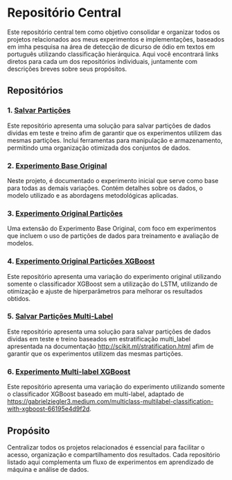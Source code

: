 # Repositório Central

Este repositório central tem como objetivo consolidar e organizar todos os projetos relacionados aos meus experimentos e implementações, baseados em imha pesquisa na área de detecção de dicurso de ódio em textos em português utilizando classificação hierárquica. Aqui você encontrará links diretos para cada um dos repositórios individuais, juntamente com descrições breves sobre seus propósitos.

## Repositórios

### 1. [Salvar Partições](https://github.com/Carlosbera7/SalvarParticoes)
Este repositório apresenta uma solução para salvar partições de dados dividas em teste e treino afim de garantir que os experimentos utilizem das mesmas partições. Inclui ferramentas para manipulação e armazenamento, permitindo uma organização otimizada dos conjuntos de dados.

### 2. [Experimento Base Original](https://github.com/Carlosbera7/ExperimentoBaseOriginal)
Neste projeto, é documentado o experimento inicial que serve como base para todas as demais variações. Contém detalhes sobre os dados, o modelo utilizado e as abordagens metodológicas aplicadas.

### 3. [Experimento Original Partições](https://github.com/Carlosbera7/ExperimentoOriginalParticoes)
Uma extensão do Experimento Base Original, com foco em experimentos que incluem o uso de partições de dados para treinamento e avaliação de modelos. 

### 4. [Experimento Original Partições XGBoost](https://github.com/Carlosbera7/ExperimentoOriginalParticoesXgboost/tree/main)
Este repositório apresenta uma variação do experimento original utilizando somente o classificador XGBoost sem a utilização do LSTM, utilizando de otimização e ajuste de hiperparâmetros para melhorar os resultados obtidos.

### 5. [Salvar Partições Multi-Label](https://github.com/Carlosbera7/SalvarParticoesMultiLabel)
Este repositório apresenta uma solução para salvar partições de dados dividas em teste e treino baseados em estratificação multi_label apresentada na documentação http://scikit.ml/stratification.html afim de garantir que os experimentos utilizem das mesmas partições. 

### 6. [Experimento Multi-label XGBoost](https://github.com/Carlosbera7/ClassificadorMultiLabel)
Este repositório apresenta uma variação do experimento utilizando somente o classificador XGBoost baseado em multi-label, adaptado de https://gabrielziegler3.medium.com/multiclass-multilabel-classification-with-xgboost-66195e4d9f2d.

## Propósito
Centralizar todos os projetos relacionados é essencial para facilitar o acesso, organização e compartilhamento dos resultados. Cada repositório listado aqui complementa um fluxo de experimentos em aprendizado de máquina e análise de dados.



